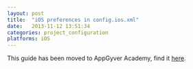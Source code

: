 ```yaml
---
layout: post
title:  "iOS preferences in config.ios.xml"
date:   2013-11-12 13:51:34
categories: project_configuration
platforms: iOS
---
```


This guide has been moved to AppGyver Academy, find it [here](https://academy.appgyver.com/categories/9-project-configuration/contents/67-ios-app-preferences-in-configiosxml).